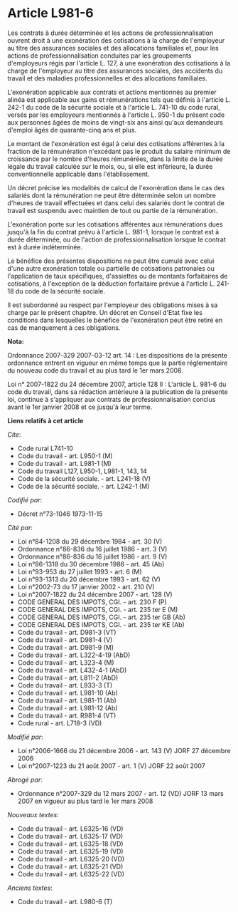 # Article L981-6

Les contrats à durée déterminée et les actions de professionnalisation ouvrent droit à une exonération des cotisations à la
charge de l'employeur au titre des assurances sociales et des allocations familiales et, pour les actions de
professionnalisation conduites par les groupements d'employeurs régis par l'article L. 127, à une exonération des cotisations
à la charge de l'employeur au titre des assurances sociales, des accidents du travail et des maladies professionnelles et des
allocations familiales.

L'exonération applicable aux contrats et actions mentionnés au premier alinéa est applicable aux gains et rémunérations tels
que définis à l'article L. 242-1 du code de la sécurité sociale et à l'article L. 741-10 du code rural, versés par les
employeurs mentionnés à l'article L. 950-1 du présent code aux personnes âgées de moins de vingt-six ans ainsi qu'aux
demandeurs d'emploi âgés de quarante-cinq ans et plus.

Le montant de l'exonération est égal à celui des cotisations afférentes à la fraction de la rémunération n'excédant pas le
produit du salaire minimum de croissance par le nombre d'heures rémunérées, dans la limite de la durée légale du travail
calculée sur le mois, ou, si elle est inférieure, la durée conventionnelle applicable dans l'établissement.

Un décret précise les modalités de calcul de l'exonération dans le cas des salariés dont la rémunération ne peut être
déterminée selon un nombre d'heures de travail effectuées et dans celui des salariés dont le contrat de travail est suspendu
avec maintien de tout ou partie de la rémunération.

L'exonération porte sur les cotisations afférentes aux rémunérations dues jusqu'à la fin du contrat prévu à l'article L.
981-1, lorsque le contrat est à durée déterminée, ou de l'action de professionnalisation lorsque le contrat est à durée
indéterminée.

Le bénéfice des présentes dispositions ne peut être cumulé avec celui d'une autre exonération totale ou partielle de
cotisations patronales ou l'application de taux spécifiques, d'assiettes ou de montants forfaitaires de cotisations, à
l'exception de la déduction forfaitaire prévue à l'article L. 241-18 du code de la sécurité sociale.

Il est subordonné au respect par l'employeur des obligations mises à sa charge par le présent chapitre. Un décret en Conseil
d'Etat fixe les conditions dans lesquelles le bénéfice de l'exonération peut être retiré en cas de manquement à ces
obligations.

**Nota:**

Ordonnance 2007-329 2007-03-12 art. 14 : Les dispositions de la présente ordonnance entrent en vigueur en même temps que la
partie réglementaire du nouveau code du travail et au plus tard le 1er mars 2008.

Loi n° 2007-1822 du 24 décembre 2007, article 128 II : L'article L. 981-6 du code du travail, dans sa rédaction antérieure à
la publication de la présente loi, continue à s'appliquer aux contrats de professionnalisation conclus avant le 1er janvier
2008 et ce jusqu'à leur terme.

**Liens relatifs à cet article**

_Cite_:

  - Code rural L741-10
  - Code du travail - art. L950-1 (M)
  - Code du travail - art. L981-1 (M)
  - Code du travail L127, L950-1, L981-1, 143, 14
  - Code de la sécurité sociale. - art. L241-18 (V)
  - Code de la sécurité sociale. - art. L242-1 (M)

_Codifié par_:

  - Décret n°73-1046 1973-11-15

_Cité par_:

  - Loi n°84-1208 du 29 décembre 1984 - art. 30 (V)
  - Ordonnance n°86-836 du 16 juillet 1986 - art. 3 (V)
  - Ordonnance n°86-836 du 16 juillet 1986 - art. 9 (V)
  - Loi n°86-1318 du 30 décembre 1986 - art. 45 (Ab)
  - Loi n°93-953 du 27 juillet 1993 - art. 6 (M)
  - Loi n°93-1313 du 20 décembre 1993 - art. 62 (V)
  - Loi n°2002-73 du 17 janvier 2002 - art. 210 (V)
  - Loi n°2007-1822 du 24 décembre 2007 - art. 128 (V)
  - CODE GENERAL DES IMPOTS, CGI. - art. 230 F (P)
  - CODE GENERAL DES IMPOTS, CGI. - art. 235 ter E (M)
  - CODE GENERAL DES IMPOTS, CGI. - art. 235 ter GB (Ab)
  - CODE GENERAL DES IMPOTS, CGI. - art. 235 ter KE (Ab)
  - Code du travail - art. D981-3 (VT)
  - Code du travail - art. D981-4 (V)
  - Code du travail - art. D981-9 (M)
  - Code du travail - art. L322-4-19 (AbD)
  - Code du travail - art. L323-4 (M)
  - Code du travail - art. L432-4-1 (AbD)
  - Code du travail - art. L811-2 (AbD)
  - Code du travail - art. L933-3 (T)
  - Code du travail - art. L981-10 (Ab)
  - Code du travail - art. L981-11 (Ab)
  - Code du travail - art. L981-12 (Ab)
  - Code du travail - art. R981-4 (VT)
  - Code rural - art. L718-3 (VD)

_Modifié par_:

  - Loi n°2006-1666 du 21 décembre 2006 - art. 143 (V) JORF 27 décembre 2006
  - Loi n°2007-1223 du 21 août 2007 - art. 1 (V) JORF 22 août 2007

_Abrogé par_:

  - Ordonnance n°2007-329 du 12 mars 2007 - art. 12 (VD) JORF 13 mars 2007 en vigueur au plus tard le 1er mars 2008

_Nouveaux textes_:

  - Code du travail - art. L6325-16 (VD)
  - Code du travail - art. L6325-17 (VD)
  - Code du travail - art. L6325-18 (VD)
  - Code du travail - art. L6325-19 (VD)
  - Code du travail - art. L6325-20 (VD)
  - Code du travail - art. L6325-21 (VD)
  - Code du travail - art. L6325-22 (VD)

_Anciens textes_:

  - Code du travail - art. L980-6 (T)

